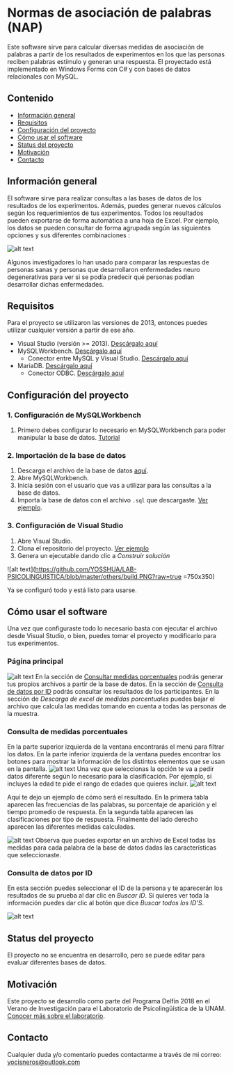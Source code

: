 
# Normas de asociación de palabras (NAP)
Este software sirve para calcular diversas medidas de asociación de palabras a partir de los resultados de experimentos en los que las personas reciben palabras estímulo y generan una respuesta.  El proyectado está implementado en Windows Forms con C# y con bases de datos relacionales con MySQL.

##  Contenido
* [Información general](#información-general)
* [Requisitos](#requisitos)
* [Configuración  del proyecto](#configuración-del-proyecto )
* [Cómo usar el software](#cómo-usar-el-software)
* [Status del proyecto](#status-del-proyecto)
* [Motivación](#motivación)
* [Contacto](#contacto)

## Información general
El software sirve para realizar consultas a las bases de datos de los resultados de los experimentos. Además, puedes generar nuevos cálculos según los requerimientos de tus experimentos. Todos los resultados pueden exportarse de forma automática a una hoja de Excel. Por ejemplo, los datos se pueden consultar de forma agrupada según las siguientes opciones y sus diferentes combinaciones :

![alt text](https://github.com/YOSSHUA/LAB-PSICOLINGUISTICA/blob/master/others/diag.PNG?raw=true)

Algunos investigadores lo han usado para comparar las respuestas de personas sanas y personas que desarrollaron enfermedades neuro degenerativas para ver si se podía predecir qué personas podían desarrollar dichas enfermedades.

## Requisitos
Para el proyecto se utilizaron las versiones de 2013, entonces puedes utilizar cualquier versión a partir de ese año.
* Visual Studio (versión >= 2013). [Descárgalo aquí](https://visualstudio.microsoft.com/es/downloads/)
* MySQLWorkbench. [Descárgalo aquí](https://dev.mysql.com/downloads/workbench/)
	* Conector entre MySQL y Visual Studio.  [Descárgalo aquí](https://dev.mysql.com/downloads/connector/net/6.10.html)
* MariaDB. [Descárgalo aquí](https://mariadb.org/download/)
	* Conector ODBC. [Descárgalo aquí](https://downloads.mariadb.org/connector-odbc/)

##  Configuración del proyecto

###  1. Configuración de MySQLWorkbench
1. Primero debes configurar lo necesario en MySQLWorkbench para poder manipular la base de datos. [Tutorial](https://www.ecodeup.com/aprende-a-instalar-mysql-y-mysql-workbench-en-windows-10/)
### 2. Importación de la base de datos
1. Descarga el archivo de la base de datos [aquí](https://github.com/YOSSHUA/LAB-PSICOLINGUISTICA/tree/master/bd).
2. Abre MySQLWorkbench.
3. Inicia sesión con el usuario que vas a utilizar para las consultas a la base de datos.
4. Importa la base de datos con el archivo `.sql` que descargaste. [Ver ejemplo](https://www.raulprietofernandez.net/blog/bases-de-datos/como-exportar-e-importar-una-base-de-datos-mysql-desde-workbench).
###  3. Configuración de Visual Studio
1.  Abre Visual Studio.
2.  Clona el repositorio del proyecto. [Ver ejemplo](https://docs.microsoft.com/en-us/visualstudio/ide/git-with-visual-studio?view=vs-2019)
3. Genera un ejecutable dando clic a *Construir solución* 


![alt text](https://github.com/YOSSHUA/LAB-PSICOLINGUISTICA/blob/master/others/build.PNG?raw=true =750x350)


Ya se configuró todo y está listo para usarse.

## Cómo usar el software
Una vez que configuraste todo lo necesario basta con ejecutar el archivo desde Visual Studio, o bien, puedes tomar el proyecto y modificarlo para tus experimentos.

### Página principal
![alt text](https://github.com/YOSSHUA/LAB-PSICOLINGUISTICA/blob/master/others/index.PNG?raw=true )
En la sección de [Consultar medidas porcentuales](#consm) podrás generar tus propios archivos a partir de la base de datos.
En la sección de [Consulta de datos por ID](#cons) podrás consultar los resultados de los participantes.
En la sección de *Descarga de excel de medidas porcentuales* puedes bajar el archivo que calcula las medidas tomando en cuenta a todas las personas de la muestra.

### <a id="consm"></a> Consulta de medidas porcentuales
En la parte superior izquierda de la ventana encontrarás el menú para filtrar los datos. 
En la parte inferior izquierda de la ventana puedes encontrar los botones para mostrar la información de los distintos elementos que se usan en la pantalla.
![alt text](https://github.com/YOSSHUA/LAB-PSICOLINGUISTICA/blob/master/others/opc.PNG?raw=true )
Una vez que seleccionas la opción te va a pedir datos diferente según lo necesario para la clasificación. Por ejemplo, si incluyes la edad te pide el rango de edades que quieres incluir.
![alt text](https://github.com/YOSSHUA/LAB-PSICOLINGUISTICA/blob/master/others/opcs.PNG?raw=true )

Aquí te dejo un ejemplo de cómo será el resultado. 
En la primera tabla aparecen las frecuencias de las palabras, su porcentaje de aparición y el tiempo promedio de respuesta.
En la segunda tabla aparecen las clasificaciones por tipo de respuesta.
Finalmente del lado derecho aparecen las diferentes medidas calculadas.

![alt text](https://github.com/YOSSHUA/LAB-PSICOLINGUISTICA/blob/master/others/ej.PNG?raw=true )
Observa que puedes exportar en un archivo de Excel todas las medidas para cada palabra de la base de datos dadas las características que seleccionaste.
### <a id="cons"></a> Consulta de datos por ID
En esta sección puedes seleccionar el ID de la persona y te aparecerán los resultados de su prueba al dar clic en *Buscar ID*. 
Si quieres ver toda la información puedes dar clic al botón que dice *Buscar todos los ID'S*.

![alt text](https://github.com/YOSSHUA/LAB-PSICOLINGUISTICA/blob/master/others/cons.PNG?raw=true )

## Status del proyecto
El proyecto no se encuentra en desarrollo, pero se puede editar para evaluar diferentes bases de datos. 

## Motivación
Este proyecto se desarrollo como parte del Programa Delfín 2018 en el Verano de Investigación para el Laboratorio de Psicolingüística de la UNAM. [Conocer más sobre el laboratorio](http://www.labpsicolinguistica.psicol.unam.mx/index.html).

## Contacto
Cualquier duda y/o comentario puedes contactarme a través de mi correo: yocisneros@outlook.com 
